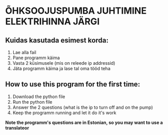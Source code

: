 # ÕHKSOOJUSPUMBA JUHTIMINE ELEKTRIHINNA JÄRGI

## Kuidas kasutada esimest korda:
1. Lae alla fail
2. Pane programm käima
3. Vasta 2 küsimusele (mis on releede ip addressid)
4. Jäta programm käima ja lase tal oma tööd teha



## How to use this program for the first time:
1. Download the python file
2. Run the python file
3. Answer the 2 questions (what is the ip to turn off and on the pump)
4. Keep the programm running and let it do it's work

**Note the programm's questions are in Estonian, so you may want to use a translateor**
